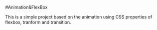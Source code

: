 #Animation&FlexBox

This is a simple project based on the animation using CSS properties of flexbox, tranform and transition.